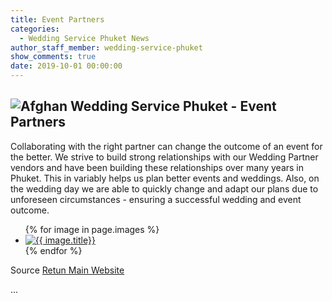 ```yaml
---
title: Event Partners
categories:
  - Wedding Service Phuket News
author_staff_member: wedding-service-phuket
show_comments: true
date: 2019-10-01 00:00:00
---
```


<div class="partner_immages">
  <h2>
    <img src="https://upload.wikimedia.org/wikipedia/commons/d/d1/AfghanBiscuit.jpg" alt="Afghan">
    Wedding Service Phuket - Event Partners
  </h2>
  <p>
   Collaborating with the right partner can change the outcome of an event for the better. We strive to build strong relationships with our Wedding Partner vendors and have been building these relationships over many years in Phuket. This in variably helps us plan better events and weddings. Also, on the wedding day we are able to quickly change and adapt our plans due to unforeseen circumstances - ensuring a successful wedding and event outcome.
  </p>
  
<ul class="partners-photo-gallery">
  {% for image in page.images %}
    <li>
      <a href="{{ image.link }}">
        <img src="{{ image.image_path }}" alt="{{ image.title}}"/>
      </a>
    </li>
  {% endfor %}
</ul>
  <p>Source <a href="https://weddingservicephuket.com">Retun Main Website</a></p>
</div>

...